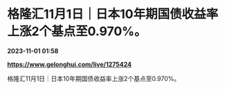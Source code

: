 # 格隆汇11月1日｜日本10年期国债收益率上涨2个基点至0.970%。

**2023-11-01 01:58**

**https://www.gelonghui.com/live/1275424**

格隆汇11月1日｜日本10年期国债收益率上涨2个基点至0.970%。